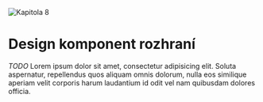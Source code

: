 ![Kapitola 8](dist/images/original/numbers/8.jpg)

# Design komponent rozhraní

*TODO* Lorem ipsum dolor sit amet, consectetur adipisicing elit. Soluta aspernatur, repellendus quos aliquam omnis dolorum, nulla eos similique aperiam velit corporis harum laudantium id odit vel nam quibusdam dolores officia.

